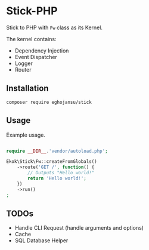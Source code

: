 # Stick-PHP

Stick to PHP with ```Fw``` class as its Kernel.

The kernel contains:
- Dependency Injection
- Event Dispatcher
- Logger
- Router

## Installation

  ```composer require eghojansu/stick```

## Usage

Example usage.

```php

require __DIR__.'vendor/autoload.php';

Ekok\Stick\Fw::createFromGlobals()
    ->route('GET /', function() {
        // Outputs "Hello world!"
        return 'Hello world!';
    })
    ->run()
;

```

## TODOs

- Handle CLI Request (handle arguments and options)
- Cache
- SQL Database Helper
